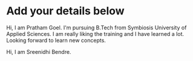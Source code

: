 # Add your details below
Hi, I am Pratham Goel. I'm pursuing B.Tech from Symbiosis University of Applied Sciences. I am really liking the training and I have learned a lot. Looking forward to learn new concepts.

Hi, I am Sreenidhi Bendre.